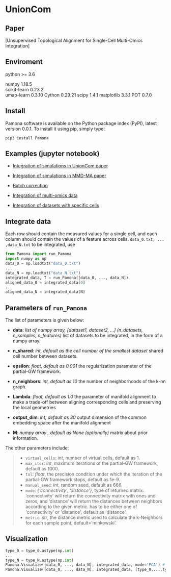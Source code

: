 # UnionCom

## Paper
[Unsupervised Topological Alignment for Single-Cell Multi-Omics Integration]
## Enviroment

python >= 3.6

numpy 1.18.5  
scikit-learn 0.23.2  
umap-learn 0.3.10
Cython 0.29.21
scipy 1.4.1
matplotlib 3.3.1
POT 0.7.0

## Install
Pamona software is available on the Python package index (PyPI), latest version 0.0.1. To install it using pip, simply type:
```
pip3 install Pamona
```

## Examples (jupyter notebook)

+ [Integration of simulations in UnionCom paper](https://github.com/caokai1073/UnionCom/blob/master/Examples/Simulation_example.ipynb)

+ [Integration of simulations in MMD-MA paper](https://github.com/caokai1073/UnionCom/blob/master/Examples/Simulation_data_from_MMD-MA.ipynb)

+ [Batch correction](https://github.com/caokai1073/UnionCom/blob/master/Examples/Batch_correction_example.ipynb)

+ [Integration of multi-omics data](https://github.com/caokai1073/UnionCom/blob/master/Examples/scGEM_and_scNMT_example.ipynb)

+ [Integration of datasets with specific cells](https://github.com/caokai1073/UnionCom/blob/master/Examples/dataset-specific_example.ipynb)


## Integrate data
Each row should contain the measured values for a single cell, and each column should contain the values of a feature across cells.
```data_0.txt, ... ,data_N.txt``` to be integrated, use

```python
from Pamona import run_Pamona
import numpy as np
data_0 = np.loadtxt("data_0.txt")
...
data_N = np.loadtxt("data_N.txt")
integrated_data, T = run_Pamona([data_0, ..., data_N])
aligned_data_0 = integrated_data[0]
...
aligned_data_N = integrated_data[N]
```

## Parameters of ```run_Pamona```

The list of parameters is given below:
+ **data**:  *list of numpy array, [dataset1, dataset2, ...] (n_datasets, n_samples, n_features)*
list of datasets to be integrated, in the form of a numpy array.

+ **n_shared**: *int, default as the cell number of the smallest dataset*
shared cell number between datasets.

+ **epsilon**: *float, default as 0.001*
the regularization parameter of the partial-GW framework.

+ **n_neighbors**: *int, default as 10*
the number of neighborhoods  of the k-nn graph.

+ **Lambda**: *float, default as 1.0*
the parameter of manifold alignment to make a trade-off between aligning corresponding cells and preserving the local geometries

+ **output_dim**: *int, default as 30*
output dimension of the common embedding space after the manifold alignment

+ **M**: *numpy array , default as None (optionally)*
matrix about prior  information.

The other parameters include:

> + ```virtual_cells```: *int*, number of virtual cells, default as 1.
> + ```max_iter```: *int*, maximum iterations of the partial-GW framework, default as 1000.
> + ```tol```:  *float*, the precision condition under which the iteration of the partial-GW framework stops, default as 1e-9.
> + ```manual_seed```: *int*, random seed, default as 666.
> + ```mode```: *{‘connectivity’, ‘distance’}*, type of returned matrix: ‘connectivity’ will return the connectivity matrix with ones and zeros, and ‘distance’ will return the distances between neighbors according to the given metric. has to be either one of 'connectivity' or 'distance', default as 'distance'.
> + ```metric```: *str*, the distance metric used to calculate the k-Neighbors for each sample point, default=’minkowski’.

## Visualization
```python
type_0 = type_0.astype(np.int)
...
type_N = type_N.astype(np.int)
Pamona.Visualize([data_0, ..., data_N], integrated_data, mode='PCA') # without datatype
Pamona.Visualize([data_0, ..., data_N], integrated_data, [type_0,...,type_N], mode='PCA) # with datatype
```

